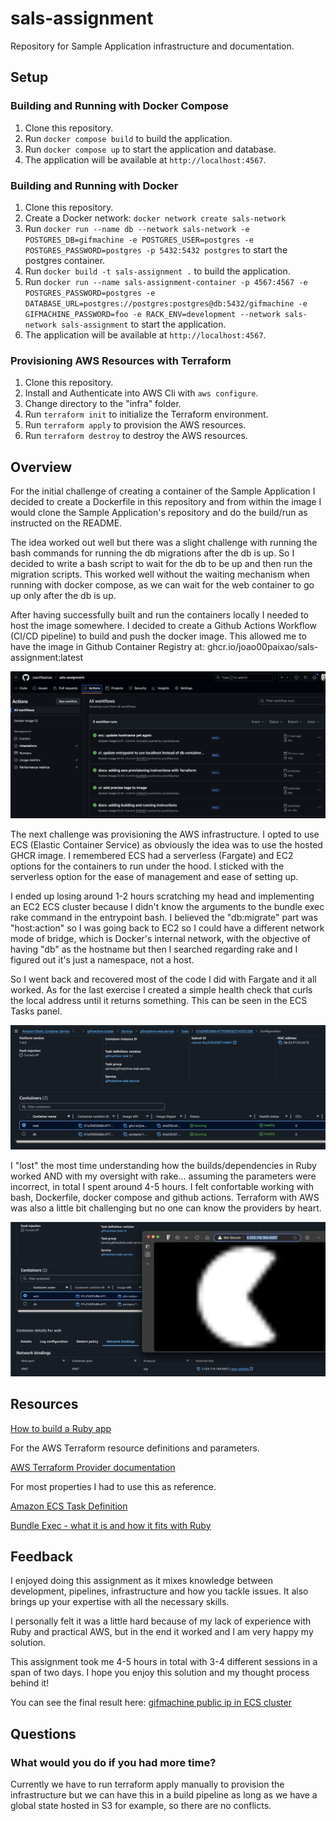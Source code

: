 # sals-assignment
 Repository for Sample Application infrastructure and documentation.

## Setup

### Building and Running with Docker Compose

1. Clone this repository.
2. Run `docker compose build` to build the application.
3. Run `docker compose up` to start the application and database.
4. The application will be available at `http://localhost:4567`.

### Building and Running with Docker

1. Clone this repository.
2. Create a Docker network: `docker network create sals-network`
3. Run `docker run --name db --network sals-network -e POSTGRES_DB=gifmachine -e POSTGRES_USER=postgres -e POSTGRES_PASSWORD=postgres -p 5432:5432 postgres` to start the postgres container.
4. Run `docker build -t sals-assignment .` to build the application.
5. Run `docker run --name sals-assignment-container -p 4567:4567 -e POSTGRES_PASSWORD=postgres -e DATABASE_URL=postgres://postgres:postgres@db:5432/gifmachine -e GIFMACHINE_PASSWORD=foo -e RACK_ENV=development --network sals-network sals-assignment` to start the application.
6. The application will be available at `http://localhost:4567`.

### Provisioning AWS Resources with Terraform

1. Clone this repository.
2. Install and Authenticate into AWS Cli with `aws configure`.
3. Change directory to the "infra" folder.
4. Run `terraform init` to initialize the Terraform environment.
5. Run `terraform apply` to provision the AWS resources.
6. Run `terraform destroy` to destroy the AWS resources.

## Overview

For the initial challenge of creating a container of the Sample Application I decided to create a Dockerfile in this repository and from within the image I would clone the Sample Application's repository and do the build/run as instructed on the README.

The idea worked out well but there was a slight challenge with running the bash commands for running the db migrations after the db is up. So I decided to write a bash script to wait for the db to be up and then run the migration scripts. This worked well without the waiting mechanism when running with docker compose, as we can wait for the web container to go up only after the db is up.

After having successfully built and run the containers locally I needed to host the image somewhere. I decided to create a Github Actions Workflow (CI/CD pipeline) to build and push the docker image. This allowed me to have the image in Github Container Registry at: ghcr.io/joao00paixao/sals-assignment:latest

![Github Actions panel](docs/github-actions-panel.png)

The next challenge was provisioning the AWS infrastructure. I opted to use ECS (Elastic Container Service) as obviously the idea was to use the hosted GHCR image. I remembered ECS had a serverless (Fargate) and EC2 options for the containers to run under the hood. I sticked with the serverless option for the ease of management and ease of setting up.

I ended up losing around 1-2 hours scratching my head and implementing an EC2 ECS cluster because I didn't know the arguments to the bundle exec rake command in the entrypoint bash. I believed the "db:migrate" part was "host:action" so I was going back to EC2 so I could have a different network mode of bridge, which is Docker's internal network, with the objective of having "db" as the hostname but then I searched regarding rake and I figured out it's just a namespace, not a host.

So I went back and recovered most of the code I did with Fargate and it all worked. As for the last exercise I created a simple health check that curls the local address until it returns something. This can be seen in the ECS Tasks panel.

![ECS Tasks configuration panel](docs/ecs-cluster-tasks-panel.png)

I "lost" the most time understanding how the builds/dependencies in Ruby worked AND with my oversight with rake... assuming the parameters were incorrect, in total I spent around 4-5 hours. I felt confortable working with bash, Dockerfile, docker compose and github actions. Terraform with AWS was also a little bit challenging but no one can know the providers by heart.

![Final Result (in case the public ip address doesn't work)](docs/final-result.png)

## Resources

[How to build a Ruby app](https://cloud.google.com/docs/buildpacks/ruby?hl=pt-br#:~:text=Building%20a%20Ruby%20application%201%20Installing%20Dependencies%20Using,environment%20variables%20to%20customize%20your%20container%20BUNDLE_%20)

For the AWS Terraform resource definitions and parameters.

[AWS Terraform Provider documentation](https://registry.terraform.io/providers/hashicorp/aws/latest/docs)

For most properties I had to use this as reference.

[Amazon ECS Task Definition](https://docs.aws.amazon.com/AmazonECS/latest/developerguide/task-definition-template.html)

[Bundle Exec - what it is and how it fits with Ruby](https://reintech.io/term/bundle-exec-running-commands-bundler-managed-environment)

## Feedback

I enjoyed doing this assignment as it mixes knowledge between development, pipelines, infrastructure and how you tackle issues. It also brings up your expertise with all the necessary skills.

I personally felt it was a little hard because of my lack of experience with Ruby and practical AWS, but in the end it worked and I am very happy my solution.

This assignment took me 4-5 hours in total with 3-4 different sessions in a span of two days. I hope you enjoy this solution and my thought process behind it!

You can see the final result here: [gifmachine public ip in ECS cluster](http://34.245.138.12:4567/)

## Questions 

### What would you do if you had more time?

Currently we have to run terraform apply manually to provision the infrastructure but we can have this in a build pipeline as long as we have a global state hosted in S3 for example, so there are no conflicts.
